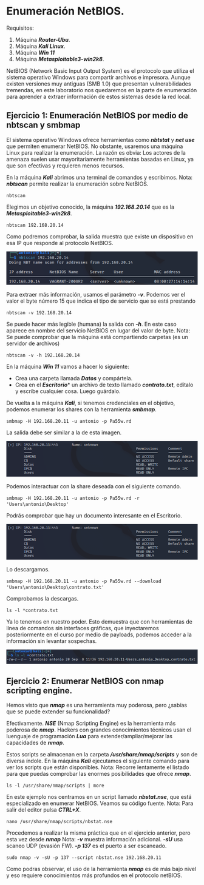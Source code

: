 # Enumeración NetBIOS.

Requisitos:
1. Máquina ***Router-Ubu***.
2. Máquina ***Kali Linux***.
3. Máquina ***Win 11***
4. Máquina ***Metasploitable3-win2k8***.

NetBIOS (Network Basic Input Output System) es el protocolo que utiliza el sistema operativo Windows para compartir archivos e impresora. Aunque existen versiones muy antiguas (SMB 1.0) que presentan vulnerabilidades tremendas, en este laboratorio nos quedaremos en la parte de enumeración para aprender a extraer información de estos sistemas desde la red local.

## Ejercicio 1: Enumeración NetBIOS por medio de nbtscan y smbmap

El sistema operativo Windows ofrece herramientas como ***nbtstat*** y ***net use*** que permiten enumerar NetBIOS. No obstante, usaremos una máquina Linux para realizar la enumeración. La razón es obvia: Los actores de la amenaza suelen usar mayoritariamente herramientas basadas en Linux, ya que son efectivas y requieren menos recursos.

En la máquina ***Kali*** abrimos una terminal de comandos y escribimos.
Nota: ***nbtscan*** permite realizar la enumeración sobre NetBIOS.
```
nbtscan 
```

Elegimos un objetivo conocido, la máquina ***192.168.20.14*** que es la ***Metasploitable3-win2k8***.
```
nbtscan 192.168.20.14
```

Como podremos comprobar, la salida muestra que existe un dispositivo en esa IP que responde al protocolo NetBIOS.

![Salida nbtscan](../img/lab-04-A/202209081058.png)

Para extraer más información, usamos el parámetro ***-v***. Podemos ver el valor el byte número 15 que indica el tipo de servicio que se está prestando
```
nbtscan -v 192.168.20.14
```

Se puede hacer más legible (humana) la salida con ***-h***. En este caso aparece en nombre del servicio NetBIOS en lugar del valor de byte.
Nota: Se puede comprobar que la máquina está compartiendo carpetas (es un servidor de archivos)
```
nbtscan -v -h 192.168.20.14
```

En la máquina ***Win 11*** vamos a hacer lo siguiente:

* Crea una carpeta llamada ***Datos*** y compártela.
* Crea en el ***Escritorio**** un archivo de texto llamado ***contrato.txt***, edítalo y escribe cualquier cosa. Luego guárdalo.

De vuelta a la máquina ***Kali***, si tenemos credenciales en el objetivo, podemos enumerar los shares con la herramienta ***smbmap***.
```
smbmap -H 192.168.20.11 -u antonio -p Pa55w.rd
```

La salida debe ser similar a la de esta imagen.

![Salida smbmap](../img/lab-04-A/202209081125.png)

Podemos interactuar con la share deseada con el siguiente comando.
```
smbmap -H 192.168.20.11 -u antonio -p Pa55w.rd -r 'Users\antonio\Desktop'
```

Podrás comprobar que hay un documento interesante en el Escritorio.

![Contrato.txt](../img/lab-04-A/202209081125.png)

Lo descargamos.
```
smbmap -H 192.168.20.11 -u antonio -p Pa55w.rd --download 'Users\antonio\Desktop\contrato.txt'
```

Comprobamos la descargas.
```
ls -l *contrato.txt
```

Ya lo tenemos en nuestro poder. Esto demuestra que con herramientas de línea de comandos sin interfaces gráficas, que inyectaremos posteriormente en el curso por medio de payloads, podemos acceder a la información sin levantar sospechas.

![Contrato.txt descargado](../img/lab-04-A/202209081138.png)

## Ejercicio 2: Enumerar NetBIOS con nmap scripting engine.

Hemos visto que ***nmap*** es una herramienta muy poderosa, pero ¿sabías que se puede extender su funcionalidad?

Efectivamente. ***NSE*** (Nmap Scripting Engine) es la herramienta más poderosa de ***nmap***. Hackers con grandes conocimientos técnicos usan el luenguaje de programación ***Lua*** para extender/ampliar/mejorar las capacidades de ***nmap***.

Estos scripts se almacenan en la carpeta ***/usr/share/nmap/scripts*** y son de diversa índole. En la máquina ***Kali*** ejecutamos el siguiente comando para ver los scripts que están disponibles.
Nota: Recorre lentamente el listado para que puedas comprobar las enormes posibilidades que ofrece ***nmap***.
```
ls -l /usr/share/nmap/scripts | more
```

En este ejemplo nos centramos en un script llamado ***nbstat.nse***, que está especializado en enumerar NetBIOS. Veamos su código fuente.
Nota: Para salir del editor pulsa ***CTRL+X***.
```
nano /usr/share/nmap/scripts/nbstat.nse
```

Procedemos a realizar la misma práctica que en el ejercicio anterior, pero esta vez desde ***nmap***
Nota: ***-v*** muestra información adicional. ***-sU*** usa scaneo UDP (evasión FW). ***-p 137*** es el puerto a ser escaneado.
```
sudo nmap -v -sU -p 137 --script nbstat.nse 192.168.20.11
```

Como podras observar, el uso de la herramienta ***nmap*** es de más bajo nivel y eso requiere conocimientos más profundos en el protocolo netBIOS.


